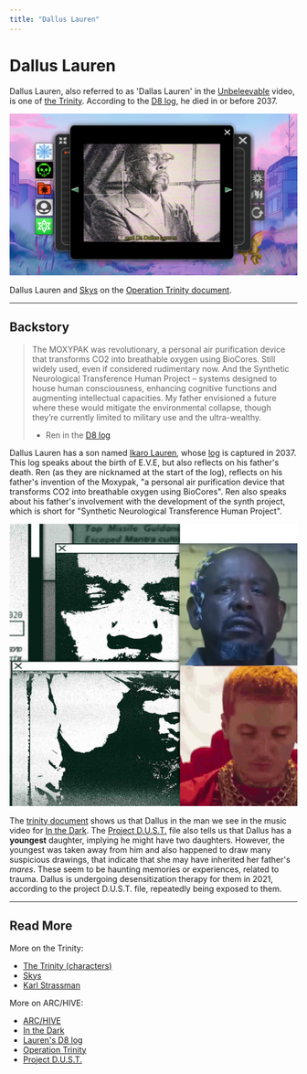 ```yaml
---
title: "Dallus Lauren"
---
```

# Dallus Lauren

Dallus Lauren, also referred to as 'Dallas Lauren' in the [Unbeleevable](../files/unbeleevable) 
video, is one of [the Trinity](characters#trinity).
According to the [D8 log](../files/lauren_d8_log), he died in or before 2037.

![Dallus 'Dallas' Lauren in Unbeleevable episode 1](../../Resources/files/unbeleevable/dallus_lauren_unbeleevable.png)

Dallus Lauren and [Skys](skys) on the [Operation Trinity document](../files/trinity_document).

***

## Backstory

> The MOXYPAK was revolutionary, a personal air purification device that transforms CO2 into breathable oxygen using BioCores. Still widely used, even if considered rudimentary now.
And the Synthetic Neurological Transference Human Project – systems designed to house human consciousness, enhancing cognitive functions and augmenting intellectual capacities.
My father envisioned a future where these would mitigate the environmental collapse, though they’re currently limited to military use and the ultra-wealthy.
> 
> - Ren in the [D8 log](../files/lauren_d8_log)

Dallus Lauren has a son named [Ikaro Lauren](ren), whose [log](../files/lauren_d8_log) 
is captured in 2037.
This log speaks about the birth of E.V.E, but also reflects on his father's death.
Ren (as they are nicknamed at the start of the log), reflects on his father's invention of 
the Moxypak, "a personal air purification device that transforms CO2 into breathable oxygen using BioCores". 
Ren also speaks about his father's involvement with the development of the synth project, 
which is short for "Synthetic Neurological Transference Human Project".

![Comparison of photos to Operation Trinity document shot](../../Resources/characters/dallus/dallus_mantraleader.png)

The [trinity document](../files/trinity_document) shows us that Dallus in the man we see 
in the music video for [In the Dark](../music/amo-in-the-dark).
The [Project D.U.S.T.](../files/project_dust) file also tells us that Dallus has a **youngest** daughter, implying 
he might have two daughters.
However, the youngest was taken away from him and also happened to draw many suspicious drawings,
that indicate that she may have inherited her father's *mares*.
These seem to be haunting memories or experiences, related to trauma.
Dallus is undergoing desensitization therapy for them in 2021, according to the 
project D.U.S.T. file, repeatedly being exposed to them.

***

## Read More

More on the Trinity:

- [The Trinity (characters)](characters#trinity)
- [Skys](skys)
- [Karl Strassman](strassman)

More on ARC/HIVE:

- [ARC/HIVE](../lore/archive)
- [In the Dark](../music/amo-in-the-dark)
- [Lauren's D8 log](../files/lauren_d8_log)
- [Operation Trinity](../files/trinity_document)
- [Project D.U.S.T.](../files/project_dust)